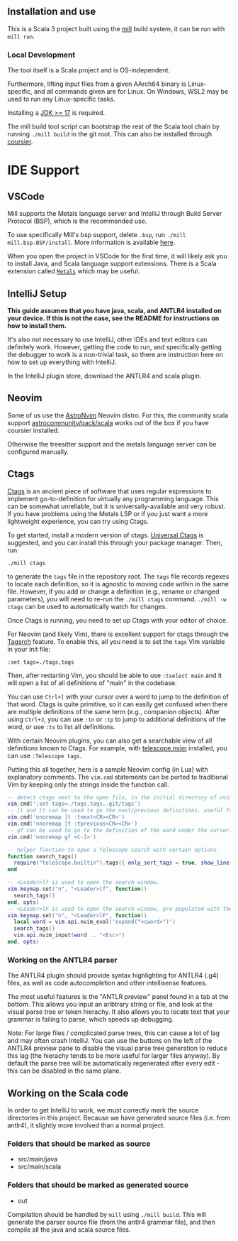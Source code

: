 ## Installation and use

This is a Scala 3 project built using the [mill](mill-build.com) build system, it can be run with `mill run`.

### Local Development

The tool itself is a Scala project and is OS-independent.

Furthermore, lifting input files from a given AArch64 binary is Linux-specific, and all commands given are for Linux.
On Windows, WSL2 may be used to run any Linux-specific tasks.

Installing a [JDK >= 17](https://openjdk.org/install/) is required.


The mill build tool script can bootstrap the rest of the Scala tool chain by running `./mill build` in the git root.
This can also be installed through [coursier](https://get-coursier.io/docs/cli-overview).

# IDE Support

## VSCode

Mill supports the Metals language server and IntelliJ through Build Server Protocol (BSP), which is the recommended use.

To use specifically Mill's bsp support, delete `.bsp`, run `./mill mill.bsp.BSP/install`. More information is available [here](https://mill-build.com/mill/Installation_IDE_Support.html#_build_server_protocol_bsp).

When you open the project in VSCode for the first time, it will likely ask you to install Java, and Scala language support extensions.  There is a Scala extension called [`Metals`](https://scalameta.org/metals/docs/editors/vscode/) which may be useful.

## IntelliJ Setup

**This guide assumes that you have java, scala, and ANTLR4 installed on your device. If this is not the case, see the README for instructions on how to install them.**

It's also not necessary to use IntelliJ, other IDEs and text editors can definitely work. However, getting the code to run, and specifically getting the debugger to work is a non-trivial task, so there are instruction here on how to set up everything with IntelliJ.

In the IntelliJ plugin store, download the ANTLR4 and scala plugin.

## Neovim

Some of us use the [AstroNvim](https://astronvim.com/) Neovim distro. For this, the community scala support
[astrocommunity/pack/scala](https://github.com/AstroNvim/astrocommunity/blob/438fdb8c648bc8870bab82e9149cad595ddc7a67/lua/astrocommunity/pack/scala/README.md?plain=1#L2) works out
of the box if you have coursier installed.

Otherwise the treesitter support and the metals language server can be configured manually.

## Ctags

[Ctags](https://en.wikipedia.org/wiki/Ctags) is an ancient piece of software that uses regular expressions to
implement go-to-definition for virtually any programming language. This can be somewhat unreliable, but it is
universally-available and very robust. If you have problems using the Metals LSP or if you just want a more
lightweight experience, you can try using Ctags.

To get started, install a modern version of ctags. [Universal Ctags](https://docs.ctags.io/en/latest/) is
suggested, and you can install this through your package manager. Then, run
```
./mill ctags
```
to generate the `tags` file in the repository root.
The `tags` file records regexes to locate each definition, so it is agnostic to
moving code within in the same file. However, if you add or change a definition (e.g., rename or changed parameters),
you will need to re-run the `./mill ctags` command. `./mill -w ctags` can be used to automatically watch for changes.

Once Ctags is running, you need to set up Ctags with your editor of choice.

For Neovim (and likely Vim), there is excellent support for ctags through the [Tagsrch](https://neovim.io/doc/user/tagsrch.html)
feature. To enable this, all you need is to set the `tags` Vim variable in your init file:
```
:set tags=./tags,tags
```
Then, after restarting Vim, you should be able to use `:tselect main` and it will open a
list of all definitions of "main" in the codebase.

You can use `Ctrl+]` with your cursor over a word to jump to the definition of that word.
Ctags is quite primitive, so it can easily get confused when there are multiple definitions
of the same term (e.g., companion objects).
After using `Ctrl+J`, you can use `:tn` or `:tp` to jump to additional definitions
of the word, or use `:ts` to list all definitions.

With certain Neovim plugins, you can also get a searchable view of all definitions
known to Ctags. For example, with [telescope.nvim](https://github.com/nvim-telescope/telescope.nvim)
installed, you can use `:Telescope tags`.

Putting this all together, here is a sample Neovim config (in Lua) with explanatory comments.
The `vim.cmd` statements can be ported to traditional Vim by keeping only the strings inside
the function call.
```lua
-- detect ctags next to the open file, in the initial directory of nvim, and in .git/tags.
vim.cmd(':set tags=./tags,tags,.git/tags')
-- ]t and [t can be used to go the next/previous definitions. useful for case objects.
vim.cmd('nnoremap ]t :tnext<CR><CR>')
vim.cmd('nnoremap [t :tprevious<CR><CR>')
-- gf can be used to go to the definition of the word under the cursor.
vim.cmd('nnoremap gf <C-]>')

-- helper function to open a Telescope search with certain options.
function search_tags()
  require("telescope.builtin").tags({ only_sort_tags = true, show_line = true, path_display = {"filename_first"}, show_kind=true, layout_strategy = "center", layout_config = {preview_cutoff = 5, anchor = 'N', height = 0.5} })
end

-- <Leader>lf is used to open the search window.
vim.keymap.set("n", "<Leader>lf", function()
  search_tags()
end, opts)
-- <Leader>lF is used to open the search window, pre-populated with the word under the cursor.
vim.keymap.set("n", "<Leader>lF", function()
  local word = vim.api.nvim_eval('expand("<cword>")')
  search_tags()
  vim.api.nvim_input(word .. "<Esc>")
end, opts)
```

### Working on the ANTLR4 parser
The ANTLR4 plugin should provide syntax highlighting
for ANTLR4 (.g4) files, as well as code autocompletion and other intellisense features.

The most useful features is the "ANTLR preview" panel found in a tab at the bottom. This allows you input an aribtrary string or file, and look at the visual parse tree or token hierachy. It also allows you to locate text that your grammar is failing to parse, which speeds up debugging.

Note: For large files / complicated parse trees, this can cause a lot of lag and may often crash IntelliJ. You can use the buttons on the left of the ANTLR4 preview pane to disable the visual parse tree generation to reduce this lag (the hierachy tends to be more useful for larger files anyway). By default the parse tree will be automatically regenerated after every edit - this can be disabled in the same plane.
## Working on the Scala code

In order to get IntelliJ to work, we must correctly mark the source directories in this project. Because we have generated source files (i.e. from antlr4), it slightly more involved than a normal project.

### Folders that should be marked as source
- src/main/java
- src/main/scala
### Folders that should be marked as generated source
- out

Compilation should be handled by `mill` using `./mill build`. This will generate the parser source file (from the antlr4 grammar file),
and then compile all the java and scala source files.


